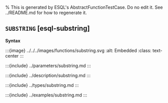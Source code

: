 % This is generated by ESQL's AbstractFunctionTestCase. Do no edit it. See ../README.md for how to regenerate it.

## `SUBSTRING` [esql-substring]

**Syntax**

:::{image} ../../../images/functions/substring.svg
:alt: Embedded
:class: text-center
:::


:::{include} ../parameters/substring.md
:::

:::{include} ../description/substring.md
:::

:::{include} ../types/substring.md
:::

:::{include} ../examples/substring.md
:::
